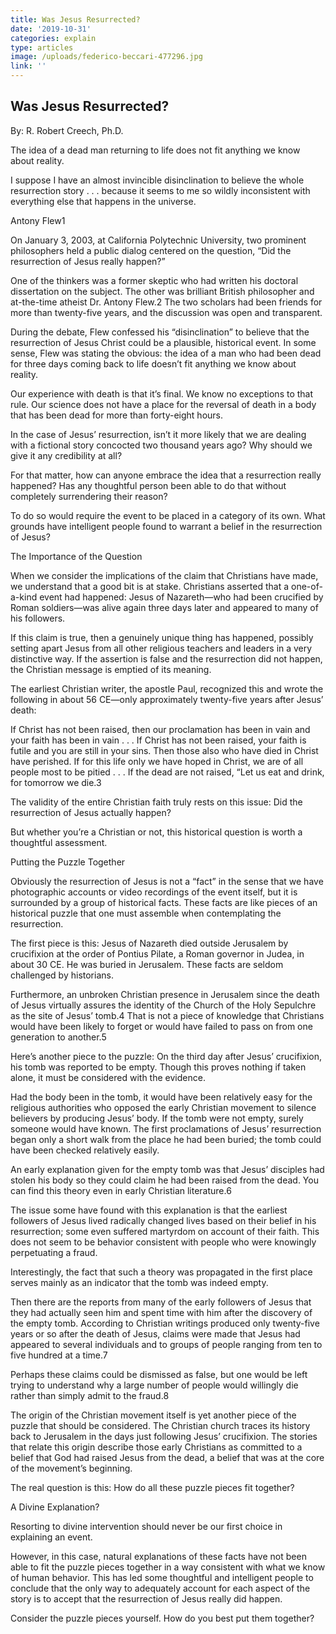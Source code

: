 ```yaml
---
title: Was Jesus Resurrected?
date: '2019-10-31'
categories: explain
type: articles
image: /uploads/federico-beccari-477296.jpg
link: ''
---
```

## Was Jesus Resurrected?

By:  R. Robert Creech, Ph.D. 

The idea of a dead man returning to life does not fit anything we know about reality.

I suppose I have an almost invincible disinclination to believe the whole resurrection story . . . because it seems to me so wildly inconsistent with everything else that happens in the universe.

Antony Flew1

On January 3, 2003, at California Polytechnic University, two prominent philosophers held a public dialog centered on the question, “Did the resurrection of Jesus really happen?”

One of the thinkers was a former skeptic who had written his doctoral dissertation on the subject. The other was brilliant British philosopher and at-the-time atheist Dr. Antony Flew.2 The two scholars had been friends for more than twenty-five years, and the discussion was open and transparent.

During the debate, Flew confessed his “disinclination” to believe that the resurrection of Jesus Christ could be a plausible, historical event. In some sense, Flew was stating the obvious: the idea of a man who had been dead for three days coming back to life doesn’t fit anything we know about reality.

Our experience with death is that it’s final. We know no exceptions to that rule. Our science does not have a place for the reversal of death in a body that has been dead for more than forty-eight hours.

In the case of Jesus’ resurrection, isn’t it more likely that we are dealing with a fictional story concocted two thousand years ago? Why should we give it any credibility at all?

For that matter, how can anyone embrace the idea that a resurrection really happened? Has any thoughtful person been able to do that without completely surrendering their reason?

To do so would require the event to be placed in a category of its own. What grounds have intelligent people found to warrant a belief in the resurrection of Jesus?

The Importance of the Question

When we consider the implications of the claim that Christians have made, we understand that a good bit is at stake. Christians asserted that a one-of-a-kind event had happened: Jesus of Nazareth—who had been crucified by Roman soldiers—was alive again three days later and appeared to many of his followers.

If this claim is true, then a genuinely unique thing has happened, possibly setting apart Jesus from all other religious teachers and leaders in a very distinctive way. If the assertion is false and the resurrection did not happen, the Christian message is emptied of its meaning.

The earliest Christian writer, the apostle Paul, recognized this and wrote the following in about 56 CE—only approximately twenty-five years after Jesus’ death:

If Christ has not been raised, then our proclamation has been in vain and your faith has been in vain . . . If Christ has not been raised, your faith is futile and you are still in your sins. Then those also who have died in Christ have perished. If for this life only we have hoped in Christ, we are of all people most to be pitied . . . If the dead are not raised, “Let us eat and drink, for tomorrow we die.3

The validity of the entire Christian faith truly rests on this issue: Did the resurrection of Jesus actually happen?

But whether you’re a Christian or not, this historical question is worth a thoughtful assessment.

Putting the Puzzle Together

Obviously the resurrection of Jesus is not a “fact” in the sense that we have photographic accounts or video recordings of the event itself, but it is surrounded by a group of historical facts. These facts are like pieces of an historical puzzle that one must assemble when contemplating the resurrection.

The first piece is this: Jesus of Nazareth died outside Jerusalem by crucifixion at the order of Pontius Pilate, a Roman governor in Judea, in about 30 CE. He was buried in Jerusalem. These facts are seldom challenged by historians.

Furthermore, an unbroken Christian presence in Jerusalem since the death of Jesus virtually assures the identity of the Church of the Holy Sepulchre as the site of Jesus’ tomb.4 That is not a piece of knowledge that Christians would have been likely to forget or would have failed to pass on from one generation to another.5

Here’s another piece to the puzzle: On the third day after Jesus’ crucifixion, his tomb was reported to be empty. Though this proves nothing if taken alone, it must be considered with the evidence.

Had the body been in the tomb, it would have been relatively easy for the religious authorities who opposed the early Christian movement to silence believers by producing Jesus’ body. If the tomb were not empty, surely someone would have known. The first proclamations of Jesus’ resurrection began only a short walk from the place he had been buried; the tomb could have been checked relatively easily.

An early explanation given for the empty tomb was that Jesus’ disciples had stolen his body so they could claim he had been raised from the dead. You can find this theory even in early Christian literature.6

The issue some have found with this explanation is that the earliest followers of Jesus lived radically changed lives based on their belief in his resurrection; some even suffered martyrdom on account of their faith. This does not seem to be behavior consistent with people who were knowingly perpetuating a fraud.

Interestingly, the fact that such a theory was propagated in the first place serves mainly as an indicator that the tomb was indeed empty.

Then there are the reports from many of the early followers of Jesus that they had actually seen him and spent time with him after the discovery of the empty tomb. According to Christian writings produced only twenty-five years or so after the death of Jesus, claims were made that Jesus had appeared to several individuals and to groups of people ranging from ten to five hundred at a time.7

Perhaps these claims could be dismissed as false, but one would be left trying to understand why a large number of people would willingly die rather than simply admit to the fraud.8

The origin of the Christian movement itself is yet another piece of the puzzle that should be considered. The Christian church traces its history back to Jerusalem in the days just following Jesus’ crucifixion. The stories that relate this origin describe those early Christians as committed to a belief that God had raised Jesus from the dead, a belief that was at the core of the movement’s beginning.

The real question is this: How do all these puzzle pieces fit together?

A Divine Explanation?

Resorting to divine intervention should never be our first choice in explaining an event.

However, in this case, natural explanations of these facts have not been able to fit the puzzle pieces together in a way consistent with what we know of human behavior. This has led some thoughtful and intelligent people to conclude that the only way to adequately account for each aspect of the story is to accept that the resurrection of Jesus really did happen.

Consider the puzzle pieces yourself. How do you best put them together?
